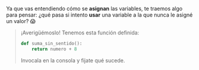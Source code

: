 Ya que vas entendiendo cómo se **asignan** las variables, te traemos algo para pensar: ¿qué pasa si intento **usar** una variable a la que nunca le asigné un valor? :scream:

> ¡Averigüémoslo! Tenemos esta función definida:
> 
> ```python
> def suma_sin_sentido():
>	  return numero + 8
> ```
>
> Invocala en la consola y fijate qué sucede.